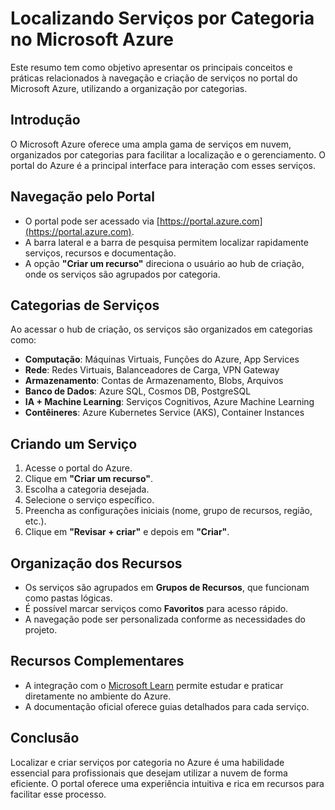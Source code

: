 # Localizando Serviços por Categoria no Microsoft Azure

Este resumo tem como objetivo apresentar os principais conceitos e práticas relacionados à navegação e criação de serviços no portal do Microsoft Azure, utilizando a organização por categorias.

## Introdução

O Microsoft Azure oferece uma ampla gama de serviços em nuvem, organizados por categorias para facilitar a localização e o gerenciamento. O portal do Azure é a principal interface para interação com esses serviços.

## Navegação pelo Portal

- O portal pode ser acessado via [https://portal.azure.com](https://portal.azure.com).
- A barra lateral e a barra de pesquisa permitem localizar rapidamente serviços, recursos e documentação.
- A opção **"Criar um recurso"** direciona o usuário ao hub de criação, onde os serviços são agrupados por categoria.

## Categorias de Serviços

Ao acessar o hub de criação, os serviços são organizados em categorias como:

- **Computação**: Máquinas Virtuais, Funções do Azure, App Services
- **Rede**: Redes Virtuais, Balanceadores de Carga, VPN Gateway
- **Armazenamento**: Contas de Armazenamento, Blobs, Arquivos
- **Banco de Dados**: Azure SQL, Cosmos DB, PostgreSQL
- **IA + Machine Learning**: Serviços Cognitivos, Azure Machine Learning
- **Contêineres**: Azure Kubernetes Service (AKS), Container Instances

## Criando um Serviço

1. Acesse o portal do Azure.
2. Clique em **"Criar um recurso"**.
3. Escolha a categoria desejada.
4. Selecione o serviço específico.
5. Preencha as configurações iniciais (nome, grupo de recursos, região, etc.).
6. Clique em **"Revisar + criar"** e depois em **"Criar"**.

## Organização dos Recursos

- Os serviços são agrupados em **Grupos de Recursos**, que funcionam como pastas lógicas.
- É possível marcar serviços como **Favoritos** para acesso rápido.
- A navegação pode ser personalizada conforme as necessidades do projeto.

## Recursos Complementares

- A integração com o [Microsoft Learn](https://learn.microsoft.com/pt-br/training/) permite estudar e praticar diretamente no ambiente do Azure.
- A documentação oficial oferece guias detalhados para cada serviço.

## Conclusão

Localizar e criar serviços por categoria no Azure é uma habilidade essencial para profissionais que desejam utilizar a nuvem de forma eficiente. O portal oferece uma experiência intuitiva e rica em recursos para facilitar esse processo.

